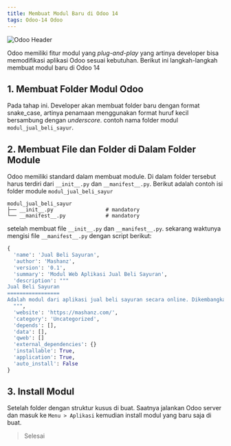 ```yaml
---
title: Membuat Modul Baru di Odoo 14
tags: Odoo-14 Odoo 
---
```


![Odoo Header](https://mashanz.com/media/header-odoo.svg)

Odoo memiliki fitur modul yang _plug-and-play_ yang artinya developer bisa memodifikasi aplikasi Odoo sesuai kebutuhan.  Berikut ini langkah-langkah membuat modul baru di Odoo 14

## 1. Membuat Folder Modul Odoo
Pada tahap ini. Developer akan membuat folder baru dengan format snake_case, artinya penamaan menggunakan format huruf kecil bersambung dengan _underscore_. contoh nama folder modul `modul_jual_beli_sayur`.

<!--more-->

## 2. Membuat File dan Folder di Dalam Folder Module
Odoo memiliki standard dalam membuat module. Di dalam folder tersebut harus terdiri dari `__init__.py` dan `__manifest__.py`. Berikut adalah contoh isi folder module `modul_jual_beli_sayur`
```
modul_jual_beli_sayur
├── __init__.py                 # mandatory
└── __manifest__.py             # mandatory
```
setelah membuat file `__init__.py` dan `__manifest__.py`. sekarang waktunya mengisi file `__manifest__.py` dengan script berikut:
```py
{
  'name': 'Jual Beli Sayuran',
  'author': 'Mashanz',
  'version': '0.1',
  'summary': 'Modul Web Aplikasi Jual Beli Sayuran',
  'description': """
Jual Beli Sayuran
=================
Adalah modul dari aplikasi jual beli sayuran secara online. Dikembangkan dengan sepenuh cinta dan kasih sayang.
  """,
  'website': 'https://mashanz.com/',
  'category': 'Uncategorized',
  'depends': [],
  'data': [],
  'qweb': []
  'external_dependencies': {}
  'installable': True,
  'application': True,
  'auto_install': False
}

```
## 3. Install Modul
Setelah folder dengan struktur kusus di buat. Saatnya jalankan Odoo server dan masuk ke `Menu > Aplikasi` kemudian install modul yang baru saja di buat.

> Selesai